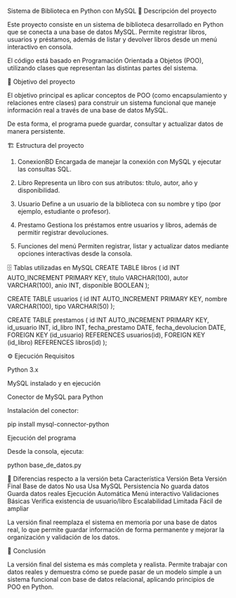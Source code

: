 Sistema de Biblioteca en Python con MySQL
🧩 Descripción del proyecto

Este proyecto consiste en un sistema de biblioteca desarrollado en Python que se conecta a una base de datos MySQL.
Permite registrar libros, usuarios y préstamos, además de listar y devolver libros desde un menú interactivo en consola.

El código está basado en Programación Orientada a Objetos (POO), utilizando clases que representan las distintas partes del sistema.

🎯 Objetivo del proyecto

El objetivo principal es aplicar conceptos de POO (como encapsulamiento y relaciones entre clases) para construir un sistema funcional que maneje información real a través de una base de datos MySQL.

De esta forma, el programa puede guardar, consultar y actualizar datos de manera persistente.

🏗️ Estructura del proyecto

1. ConexionBD
Encargada de manejar la conexión con MySQL y ejecutar las consultas SQL.

2. Libro
Representa un libro con sus atributos: título, autor, año y disponibilidad.

3. Usuario
Define a un usuario de la biblioteca con su nombre y tipo (por ejemplo, estudiante o profesor).

4. Prestamo
Gestiona los préstamos entre usuarios y libros, además de permitir registrar devoluciones.

5. Funciones del menú
Permiten registrar, listar y actualizar datos mediante opciones interactivas desde la consola.

🗄️ Tablas utilizadas en MySQL
CREATE TABLE libros (
    id INT AUTO_INCREMENT PRIMARY KEY,
    titulo VARCHAR(100),
    autor VARCHAR(100),
    anio INT,
    disponible BOOLEAN
);

CREATE TABLE usuarios (
    id INT AUTO_INCREMENT PRIMARY KEY,
    nombre VARCHAR(100),
    tipo VARCHAR(50)
);

CREATE TABLE prestamos (
    id INT AUTO_INCREMENT PRIMARY KEY,
    id_usuario INT,
    id_libro INT,
    fecha_prestamo DATE,
    fecha_devolucion DATE,
    FOREIGN KEY (id_usuario) REFERENCES usuarios(id),
    FOREIGN KEY (id_libro) REFERENCES libros(id)
);

⚙️ Ejecución
Requisitos

Python 3.x

MySQL instalado y en ejecución

Conector de MySQL para Python

Instalación del conector:

pip install mysql-connector-python

Ejecución del programa

Desde la consola, ejecuta:

python base_de_datos.py

🔁 Diferencias respecto a la versión beta
Característica	Versión Beta	Versión Final
Base de datos	No usa	Usa MySQL
Persistencia	No guarda datos	Guarda datos reales
Ejecución	Automática	Menú interactivo
Validaciones	Básicas	Verifica existencia de usuario/libro
Escalabilidad	Limitada	Fácil de ampliar

La versión final reemplaza el sistema en memoria por una base de datos real, lo que permite guardar información de forma permanente y mejorar la organización y validación de los datos.

🧠 Conclusión

La versión final del sistema es más completa y realista.
Permite trabajar con datos reales y demuestra cómo se puede pasar de un modelo simple a un sistema funcional con base de datos relacional, aplicando principios de POO en Python.
